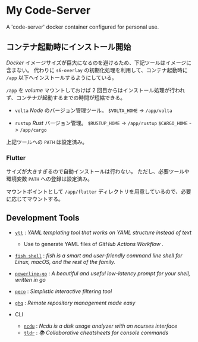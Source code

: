# My Code-Server

A 'code-server' docker container configured for personal use.

## コンテナ起動時にインストール開始

_Docker_ イメージサイズが巨大になるのを避けるため、下記ツールはイメージに含まない。
代わりに `s6-overlay` の初期化処理を利用して、コンテナ起動時に `/app` 以下へインストールするようにしている。

`/app` を _volume_ マウントしておけば 2 回目からはインストール処理が行われず、コンテナが起動するまでの時間が短縮できる。

- `volta`
  _Node_ のバージョン管理ツール。
  `$VOLTA_HOME` -> `/app/volta`

- `rustup`
  _Rust_ バージョン管理。
  `$RUSTUP_HOME` -> `/app/rustup`
  `$CARGO_HOME` -> `/app/cargo`

上記ツールへの `PATH` は設定済み。

### Flutter

サイズが大きすぎるので自動インストールは行わない。
ただし、必要ツールや環境変数 `PATH` への登録は設定済み。

マウントポイントとして `/app/flutter` ディレクトリを用意しているので、必要に応じてマウントする。

## Development Tools

- [`ytt`](https://github.com/vmware-tanzu/carvel-ytt) : _YAML templating tool that works on YAML structure instead of text_

  - Use to generate YAML files of _GitHub Actions Workflow_ .

- [`fish shell`](https://fishshell.com) : _fish is a smart and user-friendly command line shell for Linux, macOS, and the rest of the family._

- [`powerline-go`](https://github.com/justjanne/powerline-go) : _A beautiful and useful low-latency prompt for your shell, written in go_

- [`peco`](https://github.com/peco/peco) : _Simplistic interactive filtering tool_

- [`ghq`](https://github.com/x-motemen/ghq) : _Remote repository management made easy_

- CLI
  - [`ncdu`](https://dev.yorhel.nl/ncdu) : _Ncdu is a disk usage analyzer with an ncurses interface_
  - [`tldr`](https://github.com/tldr-pages/tldr) : _📚 Collaborative cheatsheets for console commands_
